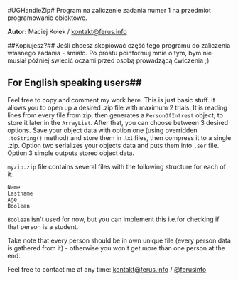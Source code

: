 #UGHandleZip#
Program na zaliczenie zadania numer 1 na przedmiot programowanie obiektowe.

**Autor:** Maciej Kołek / kontakt@ferus.info

##Kopiujesz?##
Jeśli chcesz skopiować część tego programu do zaliczenia własnego zadania - śmiało. Po prostu poinformuj mnie o tym,
bym nie musiał później świecić oczami przed osobą prowadzącą ćwiczenia ;)

## For English speaking users##
Feel free to copy and comment my work here. This is just basic stuff. It allows you to open up a desired .zip file with maximum
2 trials. It is reading lines from every file from zip, then generates a `PersonOfIntrest` object, to store it later in the `ArrayList`.
After that, you can choose between 3 desired options. Save your object data with option one (using overridden `.toString()` method) and store them in .txt files,
then compress it to a single .zip. Option two serializes your objects data and puts them into `.ser` file. Option 3 simple outputs stored object data.

`myzip.zip` file contains several files with the following structure for each of it:

    Name
    Lastname
    Age
    Boolean

`Boolean` isn't used for now, but you can implement this i.e.for checking if that person is a student.

Take note that every person should be in own unique file (every person data is gathered from it) - otherwise you won't get more than one person at the end.

Feel free to contact me at any time: kontakt@ferus.info / [@ferusinfo](http://twiter.com/ferusinfo)
